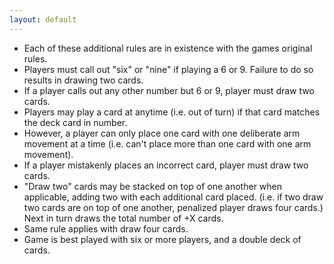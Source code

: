 ```yaml
---
layout: default
---
```


- Each of these additional rules are in existence with the games original rules.
- Players must call out "six" or "nine" if playing a 6 or 9. Failure to do so results in drawing two cards.
- If a player calls out any other number but 6 or 9, player must draw two cards.
- Players may play a card at anytime (i.e. out of turn) if that card matches the deck card in number.
- However, a player can only place one card with one deliberate arm movement at a time (i.e. can't place more than one card with one arm movement).
- If a player mistakenly places an incorrect card, player must draw two cards.
- "Draw two" cards may be stacked on top of one another when applicable, adding two with each additional card placed. (i.e. if two draw two cards are on top of one another, penalized player draws four cards.) Next in turn draws the total number of +X cards.
- Same rule applies with draw four cards.
- Game is best played with six or more players, and a double deck of cards.
